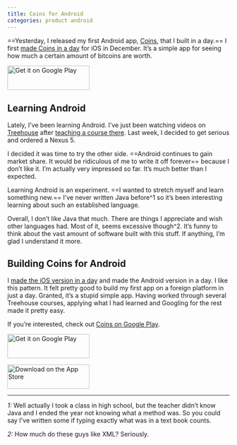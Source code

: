 ```yaml
---
title: Coins for Android
categories: product android
---
```


==Yesterday, I released my first Android app, [Coins](http://getcoinsapp.com), that I built in a day.== I first [made Coins in a day](/coins) for iOS in December. It’s a simple app for seeing how much a certain amount of bitcoins are worth.

<a href="http://getcoinsapp.com/download/android" class="app-store" rel="external nofollow"><img src="http://getcoinsapp.com/assets/google-play.svg" width="186" height="55" alt="Get it on Google Play"></a>

## Learning Android

Lately, I’ve been learning Android. I’ve just been watching videos on [Treehouse](http://teamtreehouse.com) after [teaching a course there](http://teamtreehouse.com/photo-bombers-app). Last week, I decided to get serious and ordered a Nexus 5.

I decided it was time to try the other side. ==Android continues to gain market share. It would be ridiculous of me to write it off forever== because I don’t like it. I’m actually very impressed so far. It’s much better than I expected.

Learning Android is an experiment. ==I wanted to stretch myself and learn something new.== I’ve never written Java before^1 so it’s been interesting learning about such an established language.

Overall, I don’t like Java that much. There are things I appreciate and wish other languages had. Most of it, seems excessive though^2. It’s funny to think about the vast amount of software built with this stuff. If anything, I’m glad I understand it more.

## Building Coins for Android

I [made the iOS version in a day](/coins) and made the Android version in a day. I like this pattern. It felt pretty good to build my first app on a foreign platform in just a day. Granted, it’s a stupid simple app. Having worked through several Treehouse courses, applying what I had learned and Googling for the rest made it pretty easy.

If you’re interested, check out [Coins on Google Play](http://getcoinsapp.com/download/android).

<a href="http://getcoinsapp.com/download/android" class="app-store" rel="external nofollow"><img src="http://getcoinsapp.com/assets/google-play.svg" width="186" height="55" alt="Get it on Google Play"></a>

<a href="http://getcoinsapp.com/download/ios" class="app-store" rel="external nofollow"><img src="http://getcoinsapp.com/assets/app-store.svg" width="186" height="55" alt="Download on the App Store"></a>

---

*1:* Well actually I took a class in high school, but the teacher didn’t know Java and I ended the year not knowing what a method was. So you could say I've written some if typing exactly what was in a text book counts.

*2:* How much do these guys like XML? Seriously.
